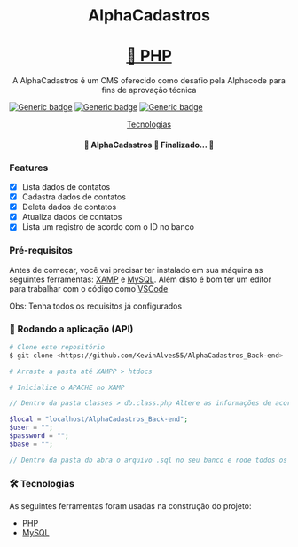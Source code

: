 <h1 align="center">
  AlphaCadastros
</h1>
<h1 align="center">
    <a href="https://www.php.net/docs.php">🔗 PHP</a>
</h1>
<p align="center">A AlphaCadastros é um CMS oferecido como desafio pela Alphacode para fins de aprovação técnica</p>

[![Generic badge](https://img.shields.io/badge/PHP-7-<COLOR>.svg)](https://shields.io/)
[![Generic badge](https://img.shields.io/badge/MySQL-5-yellow.svg)](https://shields.io/)
[![Generic badge](https://img.shields.io/badge/API-ThunderClient-blue.svg)](https://shields.io/)

<p align="center">
 <a href="#tecnologias">Tecnologias</a>
</p>

<h4 align="center"> 
	🚧  AlphaCadastros 🚀 Finalizado...  🚧
</h4>

### Features

- [x] Lista dados de contatos
- [x] Cadastra dados de contatos
- [x] Deleta dados de contatos
- [x] Atualiza dados de contatos
- [x] Lista um registro de acordo com o ID no banco

### Pré-requisitos

Antes de começar, você vai precisar ter instalado em sua máquina as seguintes ferramentas:
[XAMP](https://www.apachefriends.org/pt_br/index.html) e [MySQL](https://dev.mysql.com/downloads/). 
Além disto é bom ter um editor para trabalhar com o código como [VSCode](https://code.visualstudio.com/)

Obs: Tenha todos os requisitos já configurados

### 🎲 Rodando a aplicação (API)

```bash
# Clone este repositório
$ git clone <https://github.com/KevinAlves55/AlphaCadastros_Back-end>

# Arraste a pasta até XAMPP > htdocs

# Inicialize o APACHE no XAMP
```

```php
// Dentro da pasta classes > db.class.php Altere as informações de acordo com o Banco local

$local = "localhost/AlphaCadastros_Back-end";
$user = "";
$password = "";
$base = "";

// Dentro da pasta db abra o arquivo .sql no seu banco e rode todos os scripts na sequência que está no arquivo
```

### 🛠 Tecnologias

As seguintes ferramentas foram usadas na construção do projeto:

- [PHP](https://www.php.net/docs.php)
- [MySQL](https://dev.mysql.com/)
